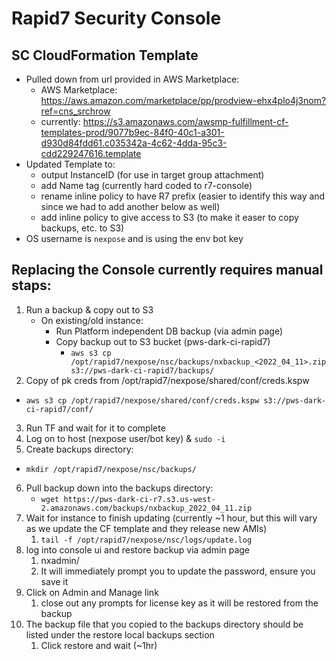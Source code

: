 # Rapid7 Security Console


## SC CloudFormation Template

* Pulled down from url provided in AWS Marketplace:
  * AWS Marketplace: https://aws.amazon.com/marketplace/pp/prodview-ehx4plo4j3nom?ref=cns_srchrow
  * currently: https://s3.amazonaws.com/awsmp-fulfillment-cf-templates-prod/9077b9ec-84f0-40c1-a301-d930d84fdd61.c035342a-4c62-4dda-95c3-cdd229247616.template
* Updated Template to:
  * output InstanceID (for use in target group attachment)
  * add Name tag (currently hard coded to r7-console)
  * rename inline policy to have R7 prefix (easier to identify this way and since we had to add another below as well)
  * add inline policy to give access to S3 (to make it easer to copy backups, etc. to S3)
* OS username is `nexpose` and is using the env bot key

## Replacing the Console currently requires manual staps:
1. Run a backup & copy out to S3
   * On existing/old instance:
     * Run Platform independent DB backup (via admin page)
     * Copy backup out to S3 bucket (pws-dark-ci-rapid7)
       * `aws s3 cp /opt/rapid7/nexpose/nsc/backups/nxbackup_<2022_04_11>.zip s3://pws-dark-ci-rapid7/backups/`
2. Copy of pk creds from /opt/rapid7/nexpose/shared/conf/creds.kspw
  * `aws s3 cp /opt/rapid7/nexpose/shared/conf/creds.kspw s3://pws-dark-ci-rapid7/conf/` 
3. Run TF and wait for it to complete
4. Log on to host (nexpose user/bot key) & `sudo -i`
5. Create backups directory:
  * `mkdir /opt/rapid7/nexpose/nsc/backups/`
6. Pull backup down into the backups directory:
   * `wget https://pws-dark-ci-r7.s3.us-west-2.amazonaws.com/backups/nxbackup_2022_04_11.zip`
7. Wait for instance to finish updating (currently ~1 hour, but this will vary as we update the CF template and they release new AMIs)
   1. `tail -f /opt/rapid7/nexpose/nsc/logs/update.log`
8. log into console ui and restore backup via admin page
   1. nxadmin/<instance-id>
   2. It will immediately prompt you to update the password, ensure you save it
9. Click on Admin and Manage link
   1. close out any prompts for license key as it will be restored from the backup
10. The backup file that you copied to the backups directory should be listed under the restore local backups section
    1. Click restore and wait (~1hr)


